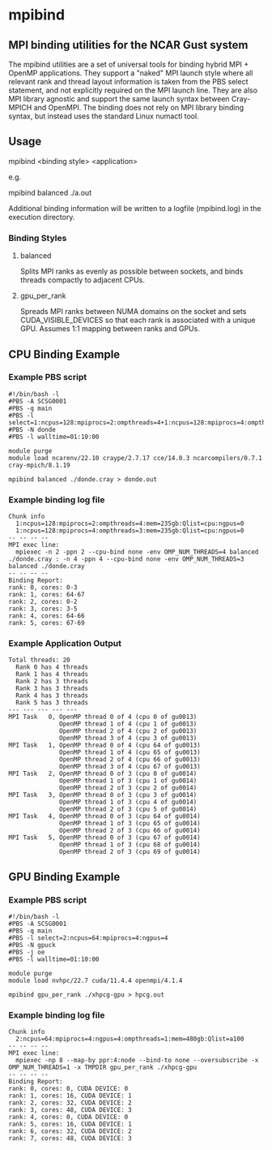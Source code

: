 # mpibind
## MPI binding utilities for the NCAR Gust system
The mpibind utilities are a set of universal tools for binding hybrid MPI + OpenMP applications. They support a "naked" MPI launch style where all relevant rank and thread layout information is taken from the PBS select statement, and not explicitly required on the MPI launch line. They are also MPI library agnostic and support the same launch syntax between Cray-MPICH and OpenMPI. The binding does not rely on MPI library binding syntax, but instead uses the standard Linux numactl tool.

## Usage
mpibind \<binding style\> \<application\>

e.g.

mpibind balanced ./a.out

Additional binding information will be written to a logfile (mpibind.log) in the execution directory.

### Binding Styles
1. balanced

   Splits MPI ranks as evenly as possible between sockets, and binds threads compactly to adjacent CPUs.

2. gpu_per_rank
    
   Spreads MPI ranks between NUMA domains on the socket and sets CUDA_VISIBLE_DEVICES so that each rank 
   is associated with a unique GPU. Assumes 1:1 mapping between ranks and GPUs.

## CPU Binding Example
### Example PBS script

```shell
#!/bin/bash -l
#PBS -A SCSG0001
#PBS -q main
#PBS -l select=1:ncpus=128:mpiprocs=2:ompthreads=4+1:ncpus=128:mpiprocs=4:ompthreads=3
#PBS -N donde
#PBS -l walltime=01:10:00

module purge
module load ncarenv/22.10 craype/2.7.17 cce/14.0.3 ncarcompilers/0.7.1 cray-mpich/8.1.19

mpibind balanced ./donde.cray > donde.out
```

### Example binding log file
```
Chunk info
  1:ncpus=128:mpiprocs=2:ompthreads=4:mem=235gb:Qlist=cpu:ngpus=0
  1:ncpus=128:mpiprocs=4:ompthreads=3:mem=235gb:Qlist=cpu:ngpus=0
-- -- -- --
MPI exec line:
  mpiexec -n 2 -ppn 2 --cpu-bind none -env OMP_NUM_THREADS=4 balanced ./donde.cray : -n 4 -ppn 4 --cpu-bind none -env OMP_NUM_THREADS=3 balanced ./donde.cray
-- -- -- --
Binding Report:
rank: 0, cores: 0-3
rank: 1, cores: 64-67
rank: 2, cores: 0-2
rank: 3, cores: 3-5
rank: 4, cores: 64-66
rank: 5, cores: 67-69
```

### Example Application Output
```
Total threads: 20
  Rank 0 has 4 threads
  Rank 1 has 4 threads
  Rank 2 has 3 threads
  Rank 3 has 3 threads
  Rank 4 has 3 threads
  Rank 5 has 3 threads
--- --- --- --- ---
MPI Task   0, OpenMP thread 0 of 4 (cpu 0 of gu0013)
              OpenMP thread 1 of 4 (cpu 1 of gu0013)
              OpenMP thread 2 of 4 (cpu 2 of gu0013)
              OpenMP thread 3 of 4 (cpu 3 of gu0013)
MPI Task   1, OpenMP thread 0 of 4 (cpu 64 of gu0013)
              OpenMP thread 1 of 4 (cpu 65 of gu0013)
              OpenMP thread 2 of 4 (cpu 66 of gu0013)
              OpenMP thread 3 of 4 (cpu 67 of gu0013)
MPI Task   2, OpenMP thread 0 of 3 (cpu 0 of gu0014)
              OpenMP thread 1 of 3 (cpu 1 of gu0014)
              OpenMP thread 2 of 3 (cpu 2 of gu0014)
MPI Task   3, OpenMP thread 0 of 3 (cpu 3 of gu0014)
              OpenMP thread 1 of 3 (cpu 4 of gu0014)
              OpenMP thread 2 of 3 (cpu 5 of gu0014)
MPI Task   4, OpenMP thread 0 of 3 (cpu 64 of gu0014)
              OpenMP thread 1 of 3 (cpu 65 of gu0014)
              OpenMP thread 2 of 3 (cpu 66 of gu0014)
MPI Task   5, OpenMP thread 0 of 3 (cpu 67 of gu0014)
              OpenMP thread 1 of 3 (cpu 68 of gu0014)
              OpenMP thread 2 of 3 (cpu 69 of gu0014)
```

## GPU Binding Example
### Example PBS script
```
#!/bin/bash -l
#PBS -A SCSG0001
#PBS -q main
#PBS -l select=2:ncpus=64:mpiprocs=4:ngpus=4
#PBS -N gpuck
#PBS -j oe
#PBS -l walltime=01:10:00

module purge
module load nvhpc/22.7 cuda/11.4.4 openmpi/4.1.4

mpibind gpu_per_rank ./xhpcg-gpu > hpcg.out
```

### Example binding log file
```
Chunk info
  2:ncpus=64:mpiprocs=4:ngpus=4:ompthreads=1:mem=480gb:Qlist=a100
-- -- -- --
MPI exec line:
  mpiexec -np 8 --map-by ppr:4:node --bind-to none --oversubscribe -x OMP_NUM_THREADS=1 -x TMPDIR gpu_per_rank ./xhpcg-gpu
-- -- -- --
Binding Report:
rank: 0, cores: 0, CUDA DEVICE: 0
rank: 1, cores: 16, CUDA DEVICE: 1
rank: 2, cores: 32, CUDA DEVICE: 2
rank: 3, cores: 48, CUDA DEVICE: 3
rank: 4, cores: 0, CUDA DEVICE: 0
rank: 5, cores: 16, CUDA DEVICE: 1
rank: 6, cores: 32, CUDA DEVICE: 2
rank: 7, cores: 48, CUDA DEVICE: 3
```
